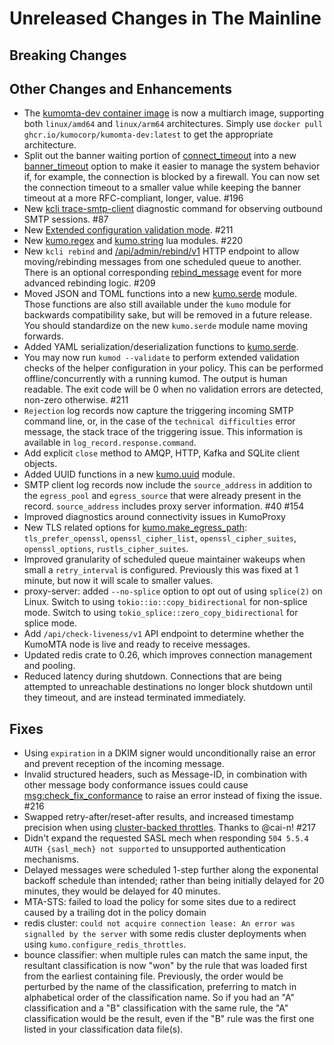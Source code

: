 # Unreleased Changes in The Mainline

## Breaking Changes

## Other Changes and Enhancements

* The [kumomta-dev container
  image](https://github.com/KumoCorp/kumomta/pkgs/container/kumomta-dev) is now
  a multiarch image, supporting both `linux/amd64` and `linux/arm64`
  architectures.  Simply use `docker pull ghcr.io/kumocorp/kumomta-dev:latest`
  to get the appropriate architecture.
* Split out the banner waiting portion of
  [connect_timeout](../reference/kumo/make_egress_path.md#connect_timeout) into
  a new [banner_timeout](../reference/kumo/make_egress_path.md#banner_timeout)
  option to make it easier to manage the system behavior if, for example, the
  connection is blocked by a firewall. You can now set the connection timeout
  to a smaller value while keeping the banner timeout at a more RFC-compliant,
  longer, value. #196
* New [kcli trace-smtp-client](../reference/kcli/trace-smtp-client.md)
  diagnostic command for observing outbound SMTP sessions. #87
* New [Extended configuration validation mode](../userguide/configuration/policy_helpers.md#validating-your-configuration). #211
* New [kumo.regex](../reference/regex/index.md) and
  [kumo.string](../reference/string/index.md) lua modules. #220
* New `kcli rebind` and
  [/api/admin/rebind/v1](../reference/rapidoc.md#post-/api/admin/rebind/v1) HTTP
  endpoint to allow moving/rebinding messages from one scheduled queue to
  another. There is an optional corresponding
  [rebind_message](../reference/events/rebind_message.md) event for more
  advanced rebinding logic. #209
* Moved JSON and TOML functions into a new
  [kumo.serde](../reference/kumo.serde/index.md) module. Those functions are
  also still available under the `kumo` module for backwards compatibility
  sake, but will be removed in a future release. You should standardize on the
  new `kumo.serde` module name moving forwards.
* Added YAML serialization/deserialization functions to
  [kumo.serde](../reference/kumo.serde/index.md).
* You may now run `kumod --validate` to perform extended validation checks
  of the helper configuration in your policy. This can be performed offline/concurrently
  with a running kumod. The output is human readable. The exit code will
  be 0 when no validation errors are detected, non-zero otherwise. #211
* `Rejection` log records now capture the triggering incoming SMTP command
  line, or, in the case of the `technical difficulties` error message,
  the stack trace of the triggering issue.  This information is available
  in `log_record.response.command`.
* Add explicit `close` method to AMQP, HTTP, Kafka and SQLite client objects.
* Added UUID functions in a new [kumo.uuid](../reference/kumo.uuid/index.md)
  module.
* SMTP client log records now include the `source_address` in addition to
  the `egress_pool` and `egress_source` that were already present in the
  record. `source_address` includes proxy server information. #40 #154
* Improved diagnostics around connectivity issues in KumoProxy
* New TLS related options for
  [kumo.make_egress_path](../reference/kumo/make_egress_path.md):
  `tls_prefer_openssl`, `openssl_cipher_list`, `openssl_cipher_suites`,
  `openssl_options`, `rustls_cipher_suites`.
* Improved granularity of scheduled queue maintainer wakeups when small
  a `retry_interval` is configured. Previously this was fixed at 1 minute,
  but now it will scale to smaller values.
* proxy-server: added `--no-splice` option to opt out of using `splice(2)`
  on Linux. Switch to using `tokio::io::copy_bidirectional` for non-splice mode.
  Switch to using `tokio_splice::zero_copy_bidirectional` for splice mode.
* Add `/api/check-liveness/v1` API endpoint to determine whether the KumoMTA 
  node is live and ready to receive messages.
* Updated redis crate to 0.26, which improves connection management and pooling.
* Reduced latency during shutdown. Connections that are being attempted to
  unreachable destinations no longer block shutdown until they timeout, and
  are instead terminated immediately.

## Fixes

* Using `expiration` in a DKIM signer would unconditionally raise an error and
  prevent reception of the incoming message.
* Invalid structured headers, such as Message-ID, in combination with other message
  body conformance issues could cause
  [msg:check_fix_conformance](../reference/message/check_fix_conformance.md) to
  raise an error instead of fixing the issue. #216
* Swapped retry-after/reset-after results, and increased timestamp precision
  when using [cluster-backed
  throttles](../reference/kumo/configure_redis_throttles.md). Thanks to @cai-n!
  #217
* Didn't expand the requested SASL mech when responding `504 5.5.4 AUTH {sasl_mech}
  not supported` to unsupported authentication mechanisms.
* Delayed messages were scheduled 1-step further along the exponental backoff schedule
  than intended; rather than being initially delayed for 20 minutes, they would be
  delayed for 40 minutes.
* MTA-STS: failed to load the policy for some sites due to a redirect caused
  by a trailing dot in the policy domain
* redis cluster: `could not acquire connection lease: An error was signalled by
  the server` with some redis cluster deployments when using `kumo.configure_redis_throttles`.
* bounce classifier: when multiple rules can match the same input, the
  resultant classification is now "won" by the rule that was loaded first from
  the earliest containing file. Previously, the order would be perturbed by the
  name of the classification, preferring to match in alphabetical order of the
  classification name. So if you had an "A" classification and a "B"
  classification with the same rule, the "A" classification would be the
  result, even if the "B" rule was the first one listed in your classification
  data file(s).

